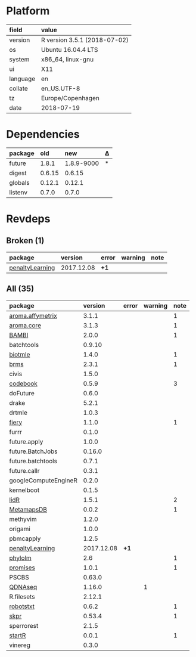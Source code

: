 # Platform

|field    |value                        |
|:--------|:----------------------------|
|version  |R version 3.5.1 (2018-07-02) |
|os       |Ubuntu 16.04.4 LTS           |
|system   |x86_64, linux-gnu            |
|ui       |X11                          |
|language |en                           |
|collate  |en_US.UTF-8                  |
|tz       |Europe/Copenhagen            |
|date     |2018-07-19                   |

# Dependencies

|package |old    |new        |Δ  |
|:-------|:------|:----------|:--|
|future  |1.8.1  |1.8.9-9000 |*  |
|digest  |0.6.15 |0.6.15     |   |
|globals |0.12.1 |0.12.1     |   |
|listenv |0.7.0  |0.7.0      |   |

# Revdeps

## Broken (1)

|package                                        |version    |error  |warning |note |
|:----------------------------------------------|:----------|:------|:-------|:----|
|[penaltyLearning](problems.md#penaltylearning) |2017.12.08 |__+1__ |        |     |

## All (35)

|package                                         |version    |error  |warning |note |
|:-----------------------------------------------|:----------|:------|:-------|:----|
|[aroma.affymetrix](problems.md#aromaaffymetrix) |3.1.1      |       |        |1    |
|[aroma.core](problems.md#aromacore)             |3.1.3      |       |        |1    |
|[BAMBI](problems.md#bambi)                      |2.0.0      |       |        |1    |
|batchtools                                      |0.9.10     |       |        |     |
|[biotmle](problems.md#biotmle)                  |1.4.0      |       |        |1    |
|[brms](problems.md#brms)                        |2.3.1      |       |        |1    |
|civis                                           |1.5.0      |       |        |     |
|[codebook](problems.md#codebook)                |0.5.9      |       |        |3    |
|doFuture                                        |0.6.0      |       |        |     |
|drake                                           |5.2.1      |       |        |     |
|drtmle                                          |1.0.3      |       |        |     |
|[fiery](problems.md#fiery)                      |1.1.0      |       |        |1    |
|furrr                                           |0.1.0      |       |        |     |
|future.apply                                    |1.0.0      |       |        |     |
|future.BatchJobs                                |0.16.0     |       |        |     |
|future.batchtools                               |0.7.1      |       |        |     |
|future.callr                                    |0.3.1      |       |        |     |
|googleComputeEngineR                            |0.2.0      |       |        |     |
|kernelboot                                      |0.1.5      |       |        |     |
|[lidR](problems.md#lidr)                        |1.5.1      |       |        |2    |
|[MetamapsDB](problems.md#metamapsdb)            |0.0.2      |       |        |1    |
|methyvim                                        |1.2.0      |       |        |     |
|origami                                         |1.0.0      |       |        |     |
|pbmcapply                                       |1.2.5      |       |        |     |
|[penaltyLearning](problems.md#penaltylearning)  |2017.12.08 |__+1__ |        |     |
|[phylolm](problems.md#phylolm)                  |2.6        |       |        |1    |
|[promises](problems.md#promises)                |1.0.1      |       |        |1    |
|PSCBS                                           |0.63.0     |       |        |     |
|[QDNAseq](problems.md#qdnaseq)                  |1.16.0     |       |1       |     |
|R.filesets                                      |2.12.1     |       |        |     |
|[robotstxt](problems.md#robotstxt)              |0.6.2      |       |        |1    |
|[skpr](problems.md#skpr)                        |0.53.4     |       |        |1    |
|sperrorest                                      |2.1.5      |       |        |     |
|[startR](problems.md#startr)                    |0.0.1      |       |        |1    |
|vinereg                                         |0.3.0      |       |        |     |

